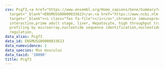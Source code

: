 ```yaml
---
csv: Pcgf3,<a href="https://www.ensembl.org/Homo_sapiens/Gene/Summary?db=core;g=ENSMUSG00000033623"
  target="_blank">ENSMUSG00000033623</a>,<a href="https://www.ncbi.nlm.nih.gov/pubmed/23834426"
  target="_blank"><i class="fas fa-file"></i></a>",chromatin immunoprecipitation assay,direct
  interaction,prime adult stage, liver, Hepatocyte, high throughput transcription
  profiling by microarray,nucleotide sequence identification,nucleotide sequence identification,transcriptional
  regulation,
data_alias: Pcgf3
data_id: ENSMUSG00000033623
data_numevidence: 1
data_species: Mus musculus
data_taxid: '10090'
title: Pcgf3
---
```

